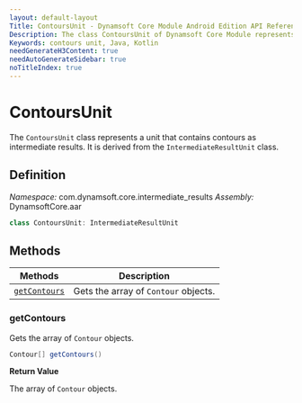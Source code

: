 ```yaml
---
layout: default-layout
Title: ContoursUnit - Dynamsoft Core Module Android Edition API Reference
Description: The class ContoursUnit of Dynamsoft Core Module represents a unit that contains contours as intermediate results.
Keywords: contours unit, Java, Kotlin
needGenerateH3Content: true
needAutoGenerateSidebar: true
noTitleIndex: true
---
```


# ContoursUnit

The `ContoursUnit` class represents a unit that contains contours as intermediate results. It is derived from the `IntermediateResultUnit` class.

## Definition

*Namespace:* com.dynamsoft.core.intermediate_results
*Assembly:* DynamsoftCore.aar

```java
class ContoursUnit: IntermediateResultUnit
```

## Methods

| Methods | Description |
| ------- | ----------- |
| [`getContours`](#getcontours) | Gets the array of `Contour` objects. |

### getContours

Gets the array of `Contour` objects.

```java
Contour[] getContours()
```

**Return Value**

The array of `Contour` objects.
